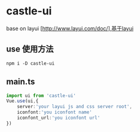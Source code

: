 # castle-ui
base on layui [http://www.layui.com/doc/],基于layui
## use 使用方法
```shell
npm i -D castle-ui
```
## main.ts
```typescript
import ui from 'castle-ui'
Vue.use(ui,{
    server:'your layui js and css server root',
    iconfont:'you iconfont name'
    iconfont_url:'you iconfont url'
})
```
